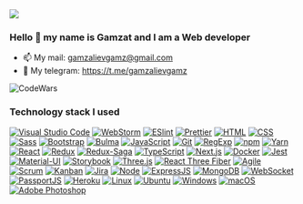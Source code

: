 <!--  <img src="https://images.squarespace-cdn.com/content/v1/5f63c9ec0e46873b8b4710c4/d5ae9aa4-3e79-49b8-abf5-c4d4ec33b709/artificially-intelligent-hackers-gif.gif" style="width: 300px" /> 
 <img src="https://raw.githubusercontent.com/cahidenes/visuals/main/matrix.gif" style="width: 500px" /> 
![alt text](https://raw.githubusercontent.com/laaksomavrick/swift-matrix/master/Assets/swiftMatrix_example.gif) -->
<!-- <img src="https://raw.githubusercontent.com/EdsonLucasbd/EdsonLucasbd/main/images/pixel-jeff-matrix-s.gif" style="width: 500px" /> 
<img src="https://user-images.githubusercontent.com/77529535/104816402-097a5f80-5843-11eb-9d83-deadb3bb212c.gif?raw=true" style="width: 500px" /> 
<img src="https://camo.githubusercontent.com/5dc6ee33381917e41fc9c4951799268998f11a9b864399bf79a0842e4f9b194d/68747470733a2f2f692e696d6775722e636f6d2f315a76566b44632e676966" /> 
<img src="https://bestanimations.com/media/peripherals/572585373computer-monitor-animated-gif-5.gif" style="width: 500px" /> 
<img src="https://media.tenor.com/9Pn19IB5kYcAAAAC/hacking-computer-screen.gif" style="width: 500px" /> 
<img src="https://i.imgur.com/Gj3MtZq.gif" /> -->
<img src="https://i.imgur.com/Gj3MtZq.gif" />

### Hello 👋 my name is Gamzat and I am a Web developer
<!-- - 🔭 Я в поиске интересных предложений -->
- 📫 My mail: gamzalievgamz@gmail.com
- 📱 My telegram: https://t.me/gamzalievgamz
<!-- - 💻 Мой сайт: https://gamzaliev.herokuapp.com -->


![CodeWars](https://www.codewars.com/users/gamz420/badges/large)

 ### Technology stack I used
[![Visual Studio Code](https://img.shields.io/badge/-Visual_Studio_Code-007ACC?logo=visualstudiocode&style=for-the-badge)](https://code.visualstudio.com/)
[![WebStorm](https://img.shields.io/badge/-WebStorm-000000?logo=webstorm&style=for-the-badge)](https://www.jetbrains.com/ru-ru/webstorm/)
[![ESlint](https://img.shields.io/badge/-ESlint-4B32C3?logo=eslint&style=for-the-badge)](https://eslint.org/)
[![Prettier](https://img.shields.io/badge/-Prettier-1a2b34?logo=prettier&style=for-the-badge&logoColor=fff)](https://prettier.io/)
[![HTML](https://shields.io/badge/-HTML5-E34F26?logo=html5&style=for-the-badge&logoColor=fff)](https://html5book.ru/html-html5/)
[![CSS](https://shields.io/badge/-CSS3-1572B6?logo=css3&style=for-the-badge&logoColor=fff)](https://html5book.ru/osnovy-css/)
[![Sass](https://shields.io/badge/-Sass-CC6699?logo=sass&style=for-the-badge&logoColor=fff)](https://sass-scss.ru/)
[![Bootstrap](https://img.shields.io/badge/-Bootstrap-f9fbfa?logo=bootstrap&style=for-the-badge)](https://getbootstrap.com/)
[![Bulma](https://img.shields.io/badge/-Bulma-f9fbfa?logo=bulma&style=for-the-badge)](https://bulma.io/)
[![JavaScript](https://shields.io/badge/-JavaScript-F7DF1E?logo=javascript&style=for-the-badge&logoColor=222)](https://learn.javascript.ru/)
[![Git](https://shields.io/badge/-Git-f0efe7?logo=git&style=for-the-badge)](https://git-scm.com/)
[![RegExp](https://shields.io/badge/-RegExp-fff?logo=regexp&style=for-the-badge)](https://developer.mozilla.org/ru/docs/Web/JavaScript/Reference/Global_Objects/RegExp)
[![npm](https://shields.io/badge/-npm-CB3837?logo=npm&style=for-the-badge&logoColor=fff)](https://www.npmjs.com/)
[![Yarn](https://shields.io/badge/-Yarn-2C8EBB?logo=yarn&style=for-the-badge&logoColor=fff)](https://yarnpkg.com/)
[![React](https://shields.io/badge/-React-282c34?logo=react&style=for-the-badge)](https://reactjs.org/)
[![Redux](https://shields.io/badge/-Redux-710B77?logo=redux&style=for-the-badge)](https://redux.js.org/)
[![Redux-Saga](https://shields.io/badge/-Redux_Saga-999999?logo=reduxsaga&style=for-the-badge&logoColor=86d46a)](https://redux-saga.js.org/)
[![TypeScript](https://shields.io/badge/-TypeScript-3178C6?logo=typescript&style=for-the-badge&logoColor=fff)](https://www.typescriptlang.org/)
[![Next.js](https://img.shields.io/badge/-Next.js-000000?logo=nextdotjs&style=for-the-badge)](https://nextjs.org/)
[![Docker](https://img.shields.io/badge/-Docker-2496ED?logo=docker&style=for-the-badge&logoColor=fff)](https://www.docker.com/)
[![Jest](https://img.shields.io/badge/-Jest-C21325?logo=jest&style=for-the-badge&logoColor=fff)](https://jestjs.io/ru/)
[![Material-UI](https://img.shields.io/badge/-materialui-1572B6?logo=mui&style=for-the-badge&logoColor=fff)](https://material-ui.com/ru/)
[![Storybook](https://img.shields.io/badge/-Storybook-FF4785?logo=storybook&style=for-the-badge&logoColor=fff)](https://storybook.js.org/)
[![Three.js](https://shields.io/badge/-Three.js-000000?logo=threedotjs&style=for-the-badge)](https://threejs.org/)
[![React Three Fiber](https://shields.io/badge/-React_Three_Fiber-f9fbfa?logo=reactthreefiber&style=for-the-badge)](https://docs.pmnd.rs/react-three-fiber/getting-started/introduction/)
[![Agile](https://shields.io/badge/-Agile-fff?logo=agile&style=for-the-badge)](https://www.atlassian.com/ru/agile)
[![Scrum](https://shields.io/badge/-Scrum-fff?logo=scrum&style=for-the-badge)](https://www.atlassian.com/ru/agile/scrum)
[![Kanban](https://shields.io/badge/-Kanban-fff?logo=kanban&style=for-the-badge)](https://ru.wikipedia.org/wiki/%D0%9A%D0%B0%D0%BD%D0%B1%D0%B0%D0%BD)
[![Jira](https://shields.io/badge/-Jira-0052CC?logo=jira&style=for-the-badge)](https://www.atlassian.com/ru/software/jira)
[![Node](https://shields.io/badge/-Node-333?logo=node.js&style=for-the-badge)](https://nodejs.org/en/)
[![ExpressJS](https://img.shields.io/badge/-Express.js-333?logo=express&style=for-the-badge)](https://expressjs.com/ru/)
[![MongoDB](https://shields.io/badge/-MongoDB-f9fbfa?logo=MongoDB&style=for-the-badge)](https://www.mongodb.com/)
[![WebSocket](https://img.shields.io/badge/-WebSocket-f9fbfa?logo=websocket&style=for-the-badge)](https://developer.mozilla.org/ru/docs/Web/API/WebSocket)
[![PassportJS](https://img.shields.io/badge/-Passport-000000?logo=passport&style=for-the-badge)](http://www.passportjs.org/)
[![Heroku](https://img.shields.io/badge/-Heroku-431490?logo=heroku&style=for-the-badge)](https://www.heroku.com/)
[![Linux](https://img.shields.io/badge/-Linux-185885?logo=linux&style=for-the-badge&logoColor=fff)](https://www.linux.org/)
[![Ubuntu](https://img.shields.io/badge/-Ubuntu-E95420?logo=ubuntu&style=for-the-badge&logoColor=fff)](https://ubuntu.com/)
[![Windows](https://img.shields.io/badge/-Windows-0078D4?logo=windows&style=for-the-badge)](https://support.microsoft.com/ru-ru/windows)
[![macOS](https://img.shields.io/badge/-macOS-000000?logo=macos&style=for-the-badge)](https://www.apple.com/ru/macos/monterey/)
[![Adobe Photoshop](https://img.shields.io/badge/-Adobe_Photoshop-31A8FF?logo=adobephotoshop&style=for-the-badge&logoColor=fff)](https://www.adobe.com/ru/products/photoshop.html) 
<!-- 
- 🔭 I’m currently working on ...
- 🌱 I’m currently learning ...
- 👯 I’m looking to collaborate on ...
- 🤔 I’m looking for help with ...
- 💬 Ask me about ...
- 📫 How to reach me: ...
- 😄 Pronouns: ...
- ⚡ Fun fact: ...
-->
